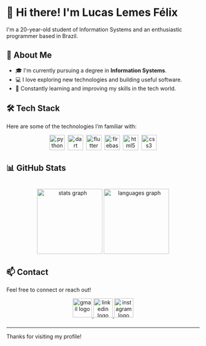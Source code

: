 # 👋 Hi there! I'm Lucas Lemes Félix

I'm a 20-year-old student of Information Systems and an enthusiastic programmer based in Brazil.

## 🚀 About Me
- 🎓 I'm currently pursuing a degree in **Information Systems**.
- 💻 I love exploring new technologies and building useful software.
- 🌱 Constantly learning and improving my skills in the tech world.

## 🛠️ Tech Stack
Here are some of the technologies I’m familiar with:
<div align="center">
  <img src="https://img.shields.io/badge/Python-3776AB?logo=python&logoColor=white&style=for-the-badge" height="40" alt="python logo"  />
  <img width="0" />
  <img src="https://img.shields.io/badge/Dart-0175C2?logo=dart&logoColor=white&style=for-the-badge" height="40" alt="dart logo"  />
  <img width="0" />
  <img src="https://img.shields.io/badge/Flutter-02569B?logo=flutter&logoColor=white&style=for-the-badge" height="40" alt="flutter logo"  />
  <img width="0" />
  <img src="https://img.shields.io/badge/Firebase-FFCA28?logo=firebase&logoColor=black&style=for-the-badge" height="40" alt="firebase logo"  />
  <img width="0" />
  <img src="https://img.shields.io/badge/HTML5-E34F26?logo=html5&logoColor=white&style=for-the-badge" height="40" alt="html5 logo"  />
  <img width="0" />
  <img src="https://img.shields.io/badge/CSS3-1572B6?logo=css3&logoColor=white&style=for-the-badge" height="40" alt="css3 logo"  />
</div>

###

## 📊 GitHub Stats
<br clear="both">

<div align="center">
  <img src="https://github-readme-stats.vercel.app/api?username=Lfelix05&hide_title=false&hide_rank=true&show_icons=true&include_all_commits=true&count_private=true&disable_animations=false&theme=react&locale=en&hide_border=true&order=1" height="170" alt="stats graph"  />
  <img src="https://github-readme-stats.vercel.app/api/top-langs?username=Lfelix05&locale=en&hide_title=true&layout=compact&card_width=320&langs_count=6&theme=react&hide_border=true&order=2" height="170" alt="languages graph"  />
</div>

###

## 📫 Contact
Feel free to connect or reach out!

<div align="center">
  <a href="lucasyt710@gmail.com" target="_blank">
    <img src="https://img.shields.io/static/v1?message=Gmail&logo=gmail&label=&color=D14836&logoColor=white&labelColor=&style=flat" height="50" alt="gmail logo"  />
  </a>
  <a href="www.linkedin.com/in/lucas-lemes-félix-649034325" target="_blank">
    <img src="https://img.shields.io/static/v1?message=LinkedIn&logo=linkedin&label=&color=0077B5&logoColor=white&labelColor=&style=flat" height="50" alt="linkedin logo"  />
  </a>
  <a href="https://www.instagram.com/llfelix05/" target="_blank">
    <img src="https://img.shields.io/static/v1?message=Instagram&logo=instagram&label=&color=E4405F&logoColor=white&labelColor=&style=flat" height="50" alt="instagram logo"  />
  </a>
</div>

###

###
---

Thanks for visiting my profile!
